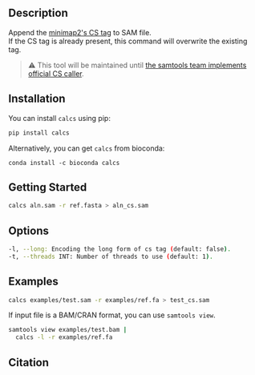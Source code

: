 ## Description

Append the [minimap2's CS tag](https://github.com/lh3/minimap2#cs) to SAM file.  
If the CS tag is already present, this command will overwrite the existing tag.


> :warning: This tool will be maintained until [the samtools team implements official CS caller](https://github.com/samtools/samtools/issues/1264).

## Installation

You can install `calcs` using pip:

```bash
pip install calcs
```

Alternatively, you can get `calcs` from bioconda:

```
conda install -c bioconda calcs
```

## Getting Started

```bash
calcs aln.sam -r ref.fasta > aln_cs.sam
```


## Options

```bash
-l, --long: Encoding the long form of cs tag (default: false).
-t, --threads INT: Number of threads to use (default: 1).
```

## Examples

```bash
calcs examples/test.sam -r examples/ref.fa > test_cs.sam
```

If input file is a BAM/CRAN format, you can use `samtools view`.

```bash
samtools view examples/test.bam |
  calcs -l -r examples/ref.fa
```

## Citation


